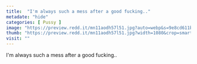 ```yaml
---
title:  "I'm always such a mess after a good fucking.."
metadate: "hide"
categories: [ Pussy ]
image: "https://preview.redd.it/mn11aodh57l51.jpg?auto=webp&s=9e8cd611bedee8da5723007af033ffe7177b29a7"
thumb: "https://preview.redd.it/mn11aodh57l51.jpg?width=1080&crop=smart&auto=webp&s=9503b6e90a5052d6bb6243e4c34fe00307e6ae64"
visit: ""
---
```

I'm always such a mess after a good fucking..
